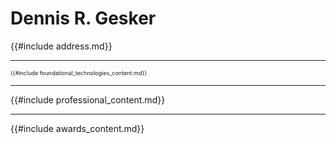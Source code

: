 # Dennis R. Gesker

{{#include address.md}}

---

<p style="font-size:9px">
{{#include foundational_technologies_content.md}}
</p>

---

{{#include professional_content.md}}

---

{{#include awards_content.md}}
